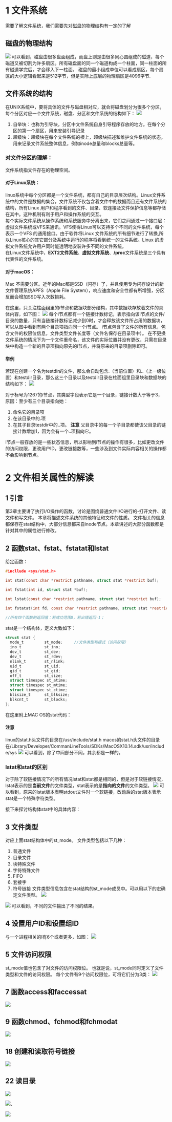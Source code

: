# 1 文件系统
需要了解文件系统，我们需要先对磁盘的物理结构有一定的了解
## 磁盘的物理结构
![](https://pic.downk.cc/item/5fc636a7f81f7e3bd97f3e32.jpg)
可以看到，磁盘由很多盘面组成，而盘上则是由很多同心圆组成的磁道，每个磁道又被切割为许多扇区。所有磁盘面的同一个磁道构成一个柱面，同一柱面的所有磁道学完后，才会移入下一柱面。
磁盘的最小组成单位可以看成扇区，每个扇区的大小逻辑看起来是512字节，但是实际上底层的物理扇区是4096字节.

## 文件系统的结构
在UNIX系统中，要将具体的文件与磁盘相对应，就会将磁盘划分为很多个分区，每个分区对应一个文件系统，磁盘、分区和文件系统的结构如下：
![](https://pic.downk.cc/item/5fc636f5f81f7e3bd97f4de7.jpg)
1. 自举块：也称为引导块，分区中文件系统自身引导程序存放的地方。在每个分区的第一个扇区，用来安装引导记录
2. 超级块：超级块在每个文件系统的根上，超级块描述和维护文件系统的状态。用来记录文件系统整体信息，例如inode总量和blocks总量等。
### **对文件分区的理解：**
文件系统指文件存在的物理空间。
#### **对于Linux系统：**
linux系统中每个分区都是一个文件系统，都有自己的目录层次结构。Linux文件系统中的文件是数据的集合，文件系统不仅包含着文件中的数据而且还有文件系统的结构，所有Linux 用户和程序看到的文件、目录、软连接及文件保护信息等都存储在其中。这种机制有利于用户和操作系统的交互。  
每个实际文件系统从操作系统和系统服务中分离出来，它们之间通过一个接口层：虚拟文件系统或VFS来通讯。VFS使得Linux可以支持多个不同的文件系统，每个表示一个VFS 的通用接口。由于软件将Linux 文件系统的所有细节进行了转换,所以Linux核心的其它部分及系统中运行的程序将看到统一的文件系统。Linux 的虚拟文件系统允许用户同时能透明地安装许多不同的文件系统。  
在Linux文件系统中，**EXT2文件系统**、**虚拟文件系统**、**/proc**文件系统是三个具有代表性的文件系统。
#### **对于macOS：**
Mac 不需要分区。近年的Mac都是SSD（闪存）了，并且使用专为闪存设计的新文件管理系统APFS（Apple File System），响应速度和安全性都有所增强，分区反而会增加SSD写入次数损耗。 

在这里，只关注柱面组里的i节点和数据块部分结构，其中数据块存放着文件的具体内容，如下图：
![](https://pic.downk.cc/item/5fc63722f81f7e3bd97f5883.jpg)
每个i节点都有一个链接计数标记，表示指向该i节点的文件/目录的数量，只有当链接计数标记减少到0时，才会释放该文件所占用的数据块，可以从图中看到有两个目录项指向同一个i节点。
i节点包含了文件的所有信息，包含文件的权限位信息，文件类型文件长度等（文件名保存在目录项中）。
在不更换文件系统的情况下为一个文件重命名，该文件的实际位置并没有更改，只需在目录块中构造一个新的目录项指向原先的i节点，并将原来的目录项删除即可。

#### 举例
若现在创建一个名为testdir的文件，那么会自动包含.（当前位置）和..（上一级位置）和testdir目录，那么这三个目录以及testdir目录在柱面组里目录块和数据块的结构如下：
![](https://pic.downk.cc/item/5fc6364cf81f7e3bd97ee226.jpg)

对于标号为1267的i节点，其类型字段表示它是一个目录，链接计数大于等于3，原因：至少有三个目录指向她：
1. 命名它的目录项
2. 在该目录中的.项
3. 在其子目录testdir中的..项。
**注意**
父目录中的每一个子目录都使该父目录的链接计数增加1，因为会有一个..项指向它。

i节点一般存放的是一些状态信息，所以影响到i节点的操作有很多，比如更改文件的访问权限，更改用户ID，更改链接数等，一些涉及到文件实际内容相关的操作都不会影响到节点。

# 2 文件相关属性的解读

## 1 引言
第3章主要讲了执行I/O操作的函数，讨论是围绕普通文件I/O进行的-打开文件、读文件和写文件。
本章将描述文件系统的其他特征和文件的性质。
文件相关的信息都保存在stat结构中，大部分信息都来自inode节点。本章讲述的大部分函数都是针对其中的属性进行修改。

## 2 函数stat、fstat、fstatat和lstat
给定函数：
```C
#incllude <sys/stat.h>

int stat(const char *restrict pathname, struct stat *restrict buf);

int fstat(int id, struct stat *buf);

int lstat(const char *restrict pathname, struct stat *restrict buf);

int fstatat(int fd, const char *restrict pathname, struct stat *restrict buf, int flag);

//所有四个函数的返回值：若成功范围0，若出错返回-1；
```

stat是一个结构体，定义大致如下：
```C
struct stat {
  mode_t         st_mode;     //文件类型和模式（访问权限）
  ino_t          st_ino;
  dev_t          st_dev;
  dev_t          st_rdev;
  nlink_t        st_nlink;
  uid_t          st_uid;
  gid_t          st_gid;
  off_t          st_size;
  struct timespec st_atime;
  struct timespec st_mtime;
  struct timespec st_ctime;
  blisize_t      st_blksize;
  blkcnt_t       st_blocks;
};
```
在这里附上MAC OS的stat代码：
#### **注意**
linux的stat.h头文件的目录在/usr/include/stat.h
macos的stat.h头文件的目录在/Library/Developer/CommanLineTools/SDKs/MacOSX10.14.sdk/usr/include/sys
![](https://pic.downk.cc/item/5fc63661f81f7e3bd97ee74a.jpg)
可以看到，除了中间部分不同，其余都是一样的。

### lstat和stat的区别
对于除了软链接情况下的所有情况lstat和stat都是相同的，但是对于软链接情况，lstat表示的是**当前文件**的文件类型，stat表示的是**指向的文件**的文件类型。
![](https://pic.downk.cc/item/5fc63707f81f7e3bd97f5223.jpg)
可以看到，原来的lstat版本表明stdout文件时一个软链接，改动后的stat版本表示stat是一个特殊字符类型。


接下来探讨结构体stat中的具体内容：
## 3 文件类型
对应上面stat结构体中的st_mode。
文件类型包括以下几种：
1. 普通文件
2. 目录文件
3. 块特殊文件
4. 字符特殊文件
5. FIFO
6. 套接字
7. 符号链接
文件类型信息包含在stat结构的st_mode成员中。可以用以下的宏确定文件类型。
![](https://pic.downk.cc/item/5fc6364cf81f7e3bd97ee22a.jpg)

![](https://pic.downk.cc/item/5fc636b8f81f7e3bd97f4149.jpg)
可以看到，不同的文件输出了不同的结果。

## 4 设置用户ID和设置组ID
与一个进程相关的I有6个或者更多，如图：
![](https://pic.downk.cc/item/5fc63689f81f7e3bd97f1ddc.jpg)

## 5 文件访问权限
st_mode值也包含了对文件的访问权限位。
也就是说，st_mode同时定义了文件类型和文件的访问权限。
每个文件有9个访问权限位，可将它们分为3类：
![](https://pic.downk.cc/item/5fc636a7f81f7e3bd97f3e2c.jpg)


## 7 函数access和faccessat

![](https://pic.downk.cc/item/5fc6363cf81f7e3bd97edf05.jpg)


## 9 函数chmod、fchmod和fchmodat

![](https://pic.downk.cc/item/5fc6371af81f7e3bd97f56a6.jpg)



## 18 创建和读取符号链接
![](https://pic.downk.cc/item/5fc636d9f81f7e3bd97f4925.jpg)



## 22 读目录
![](https://pic.downk.cc/item/5fc636b8f81f7e3bd97f4153.jpg)

![](https://pic.downk.cc/item/5fc6369df81f7e3bd97f3883.jpg)、

![](https://pic.downk.cc/item/5fc6363cf81f7e3bd97edf02.jpg)

























